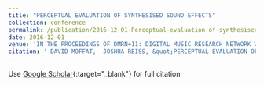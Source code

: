 ```yaml
---
title: "PERCEPTUAL EVALUATION OF SYNTHESISED SOUND EFFECTS"
collection: conference
permalink: /publication/2016-12-01-Perceptual-evaluation-of-synthesised-sound-effects
date: 2016-12-01
venue: 'IN THE PROCEEDINGS OF DMRN+11: DIGITAL MUSIC RESEARCH NETWORK WORKSHOP'
citation: ' DAVID MOFFAT,  JOSHUA REISS, &quot;PERCEPTUAL EVALUATION OF SYNTHESISED SOUND EFFECTS.&quot; IN THE PROCEEDINGS OF DMRN+11: DIGITAL MUSIC RESEARCH NETWORK WORKSHOP, 2016.'
---
```

Use [Google Scholar](https://scholar.google.com/scholar?q=Perceptual+evaluation+of+synthesised+sound+effects){:target="_blank"} for full citation